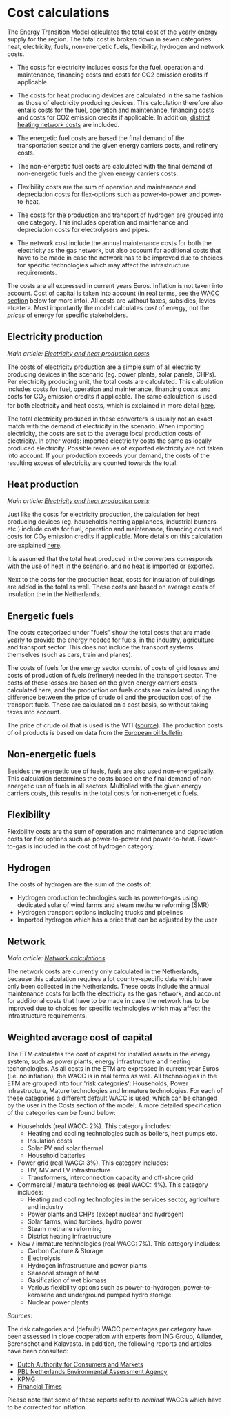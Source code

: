 # Cost calculations

The Energy Transition Model calculates the total cost of the yearly energy supply for the region. The total cost is broken down in seven categories: heat, electricity, fuels, non-energetic fuels, flexibility, hydrogen and network costs.

-   The costs for electricity includes costs for the fuel, operation and maintenance, financing costs and costs for CO2 emission credits if applicable.

-   The costs for heat producing devices are calculated in the same fashion as those of electricity producing devices. This calculation therefore also entails costs for the fuel, operation and maintenance, financing costs and costs for CO2 emission credits if applicable. In addition, [district heating network costs](!heat_infrastructure_costs.md) are included.

-   The energetic fuel costs are based the final demand of the transportation sector and the given energy carriers costs, and refinery costs.

-   The non-energetic fuel costs are calculated with the final demand of non-energetic fuels and the given energy carriers costs.

-   Flexibility costs are the sum of operation and maintenance and depreciation costs for flex-options such as power-to-power and power-to-heat.

-   The costs for the production and transport of hydrogen are grouped into one category. This includes operation and maintenance and depreciation costs for electrolysers and pipes.

-   The network cost include the annual maintenance costs for both the electricity as the gas network, but also account for additional costs that have to be made in case the network has to be improved due to choices for specific technologies which may affect the infrastructure requirements.

The costs are all expressed in current years Euros. Inflation is not taken into account. Cost of capital is taken into account (in real terms, see the [WACC section](#weighted-average-cost-of-capital) below for more info). All costs are without taxes, subsidies, levies etcetera. Most importantly the model calculates *cost* of energy, not the *prices* of energy for specific stakeholders.

## Electricity production

*Main article: [ Electricity and heat production costs](heat_and_electricity_cost.md)*

The costs of electricity production are a simple sum of all electricity producing devices in the scenario (eg. power plants, solar panels, CHPs). Per electricity producing unit, the total costs are calculated. This calculation includes costs for fuel, operation and maintenance, financing costs and costs for CO<sub>2</sub> emission credits if applicable. The same calculation is used for both electricity and heat costs, which is explained in more detail [here](heat_and_electricity_cost.md).

The total electricity produced in these converters is usually not an exact match with the demand of electricity in the scenario. When importing electricity, the costs are set to the average local production costs of electricity. In other words: imported electricity costs the same as locally produced electricity. Possible revenues of exported electricity are not taken into account. If your production exceeds your demand, the costs of the resulting excess of electricity are counted towards the total.

## Heat production

*Main article: [ Electricity and heat production costs](heat_and_electricity_cost.md)*

Just like the costs for electricity production, the calculation for heat producing devices (eg. households heating appliances, industrial burners etc.) include costs for fuel, operation and maintenance, financing costs and costs for CO<sub>2</sub> emission credits if applicable. More details on this calculation are explained [here](heat_and_electricity_cost.md).

It is assumed that the total heat produced in the converters corresponds with the use of heat in the scenario, and no heat is imported or exported.

Next to the costs for the production heat, costs for insulation of buildings are added in the total as well. These costs are based on average costs of insulation the in the Netherlands.

## Energetic fuels

The costs categorized under "fuels" show the total costs that are made yearly to provide the energy needed for fuels, in the industry, agriculture and transport sector. This does not include the transport systems themselves (such as cars, train and planes).

The costs of fuels for the energy sector consist of costs of grid losses and costs of production of fuels (refinery) needed in the transport sector. The costs of these losses are based on the given energy carriers costs calculated here, and the production on fuels costs are calculated using the difference between the price of crude oil and the production cost of the transport fuels. These are calculated on a cost basis, so without taking taxes into account.

The price of crude oil that is used is the WTI ([source](http://www.oil-price.net)). The production costs of oil products is based on data from the [European oil bulletin](http://ec.europa.eu/energy/observatory/oil/bulletin_en.htm).

## Non-energetic fuels

Besides the energetic use of fuels, fuels are also used non-energetically. This calculation determines the costs based on the final demand of non-energetic use of fuels in all sectors. Multiplied with the given energy carriers costs, this results in the total costs for non-energetic fuels.

## Flexibility

Flexibility costs are the sum of operation and maintenance and depreciation costs for flex options such as power-to-power and power-to-heat. Power-to-gas is included in the cost of hydrogen category.

## Hydrogen

The costs of hydrogen are the sum of the costs of:

* Hydrogen production technologies such as power-to-gas using dedicated solar of wind farms and steam methane reforming (SMR)
* Hydrogen transport options including trucks and pipelines
* Imported hydrogen which has a price that can be adjusted by the user

## Network

*Main article: [Network calculations](network.md)*

The network costs are currently only calculated in the Netherlands, because this calculation requires a lot country-specific data which have only been collected in the Netherlands. These costs include the annual maintenance costs for both the electricity as the gas network, and account for additional costs that have to be made in case the network has to be improved due to choices for specific technologies which may affect the infrastructure requirements.

## Weighted average cost of capital

The ETM calculates the cost of capital for installed assets in the energy system, such as power plants, energy infrastructure and heating techonologies. As all costs in the ETM are expressed in current year Euros (i.e. no inflation), the WACC is in real terms as well. All technologies in the ETM are grouped into four 'risk categories': Households, Power infrastructure, Mature technologies and Immature technologies. For each of these categories a different default WACC is used, which can be changed by the user in the Costs section of the model. A more detailed specification of the categories can be found below:

* Households (real WACC: 2%). This category includes:
	* Heating and cooling technologies such as boilers, heat pumps etc.
	* Insulation costs
	* Solar PV and solar thermal
	* Household batteries
* Power grid (real WACC: 3%). This category includes:
	* HV, MV and LV infrastructure
	* Transformers, interconnection capacity and off-shore grid
* Commercial / mature technologies (real WACC: 4%). This category includes:
	* Heating and cooling technologies in the services sector, agriculture and industry
	* Power plants and CHPs (except nuclear and hydrogen)
	* Solar farms, wind turbines, hydro power
	* Steam methane reforming
	* District heating infrastructure
* New / immature technologies (real WACC: 7%). This category includes:
	* Carbon Capture & Storage
	* Electrolysis
	* Hydrogen infrastructure and power plants
	* Seasonal storage of heat
	* Gasification of wet biomass
	* Various flexibility options such as power-to-hydrogen, power-to-kerosene and underground pumped hydro storage
	* Nuclear power plants

_Sources:_

The risk categories and (default) WACC percentages per category have been assessed in close cooperation with experts from ING Group, Alliander, Berenschot and Kalavasta. In addition, the following reports and articles have been consulted:

* [Dutch Authority for Consumers and Markets](https://www.acm.nl/sites/default/files/old_publication/publicaties/15617_wacc-report-final.pdf)
* [PBL Netherlands Environmental Assessment Agency](https://www.pbl.nl/sites/default/files/rest/cms/publicaties/pbl-2018-conceptadvies-basisbedragen-algemeen-sde-plus-2019_3300.pdf)
* [KPMG](https://assets.kpmg/content/dam/kpmg/ch/pdf/cost-of-capital-study-2018.pdf)
* [Financial Times](https://www.ft.com/content/f9a96304-e980-11e8-885c-e64da4c0f981)

Please note that some of these reports refer to _nominal_ WACCs which have to be corrected for inflation.
